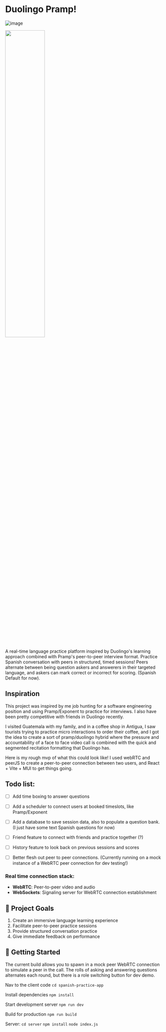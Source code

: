 
# Duolingo Pramp!

![image](https://github.com/user-attachments/assets/37f6dea0-4bd6-4a20-a963-d407cf434418)

<img src="https://github.com/user-attachments/assets/c59b1ff7-29b8-49f9-9995-64154eb18427" style="width:50%;" >


A real-time language practice platform inspired by Duolingo's learning approach combined with Pramp's peer-to-peer interview format. Practice Spanish conversation with peers in structured, timed sessions! Peers alternate between being question askers and answerers in their targeted language, and askers can mark correct or incorrect for scoring. (Spanish Default for now).


## Inspiration
This project was inspired by me job hunting for a software engineering position and using Pramp/Exponent to practice for interviews. I also have been pretty competitive with friends in Duolingo recently. 

I visited Guatemala with my family, and in a coffee shop in Antigua, I saw tourists trying to practice micro interactions to order their coffee, and I got the idea to create a sort of pramp/duolingo hybrid where the pressure and accountability of a face to face video call is combined with the quick and segmented recitation formatting that Duolingo has.

Here is my rough mvp of what this could look like! I used webRTC and peerJS to create a peer-to-peer connection between two users, and React + Vite + MUI to get things going. 

## Todo list:

- [ ] Add time boxing to answer questions
- [ ] Add a scheduler to connect users at booked timeslots, like Pramp/Exponent
- [ ] Add a database to save session data, also to populate a question bank. (I just have some text Spanish questions for now)
- [ ] Friend feature to connect with friends and practice together (?)
- [ ] History feature to look back on previous sessions and scores
- [ ] Better flesh out peer to peer connections. (Currently running on a mock instance of a WebRTC peer connection for dev testing!)




### Real time connection stack:
- **WebRTC**: Peer-to-peer video and audio
- **WebSockets**: Signaling server for WebRTC connection establishment


## 🎯 Project Goals

1. Create an immersive language learning experience
2. Facilitate peer-to-peer practice sessions
3. Provide structured conversation practice
4. Give immediate feedback on performance

## 🚀 Getting Started

The current build allows you to spawn in a mock peer WebRTC connection to simulate a peer in the call. The rolls of asking and answering questions alternates each round, but there is a role switching button for dev demo.

Nav to the client code
`cd spanish-practice-app`

Install dependencies
`npm install`

Start development server
`npm run dev`

Build for production
`npm run build`

Server:
`cd server`
`npm install`
`node index.js`
